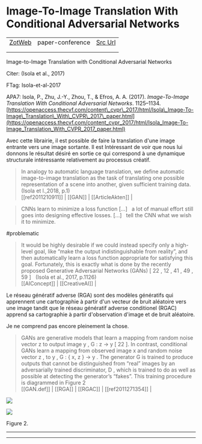
# Image-To-Image Translation With Conditional Adversarial Networks
|       |       |       |
|  ---  |  ---  |  ---  |
|   [ZotWeb](http://zotero.org/users/180474/items/58J68RE6)    | paper-conference      | [Src Url](https://openaccess.thecvf.com/content_cvpr_2017/html/Isola_Image-To-Image_Translation_With_CVPR_2017_paper.html)      |
|       |       |       |
|       |       |       |

Image-to-Image Translation with Conditional Adversarial Networks



Citer: (Isola et al., 2017)

FTag: Isola-et-al-2017

APA7: Isola, P., Zhu, J.-Y., Zhou, T., & Efros, A. A. (2017). _Image-To-Image Translation With Conditional Adversarial Networks_. 1125–1134. [https://openaccess.thecvf.com/content\_cvpr\_2017/html/Isola\_Image-To-Image\_Translation\_With\_CVPR\_2017\_paper.html](https://openaccess.thecvf.com/content_cvpr_2017/html/Isola_Image-To-Image_Translation_With_CVPR_2017_paper.html)



Avec cette librairie, il est possible de faire la translation d'une image entrante vers une image sortante. Il est Intéressant de voir que nous lui donnons le résultat désiré en sortie ce qui correspond à une dynamique structurale intéressante relativement au processus créatif.  

>In analogy to automatic language translation, we define automatic image-to-image translation as the task of translating one possible representation of a scene into another, given sufficient training data.(Isola et l.,2018, p.1)  
  [[ref2011210911]] | [[GAN]] | [[ArticleAkten]] | 



>CNNs learn to minimize a loss function [...]   a lot of manual effort still goes into designing effective losses. [...]   tell the CNN what we wish it to minimize.

#problematic



>It would be highly desirable if we could instead specify only a high-level goal, like “make the output indistinguishable from reality”, and then automatically learn a loss function appropriate for satisfying this goal. Fortunately, this is exactly what is done by the recently proposed Generative Adversarial Networks (GANs) [ 22 , 12 , 41 , 49 , 59 ]   (Isola et al., 2017, p.1126)  
  [[AIConcept]] | [[CreativeAI]] | 



Le réseau génératif adverse (RGA) sont des modèles génératifs qui apprennent une cartographie à partir d'un vecteur de bruit aléatoire vers une image tandit que le réseau génératif adverse conditionel (RGAC) apprend sa cartographie à partir d'observation d'image et de bruit aléatoire.

Je ne comprend pas encore pleinement la chose.

>GANs are generative models that learn a mapping from random noise vector z to output image y , G : z → y [ 22 ]. In contrast, conditional GANs learn a mapping from observed image x and random noise vector z , to y , G : { x, z } → y . The generator G is trained to produce outputs that cannot be distinguished from “real” images by an adversarially trained discriminator, D , which is trained to do as well as possible at detecting the generator’s “fakes”. This training procedure is diagrammed in Figure 2  
  [[GAN.def]] | [[RGA]] | [[RGAC]] | [[ref2011271354]] | 





![](1QHZ2Wa75d6YxCWE2NY4.png)





![](121pTYHaQxrwsDD4CZSH.png)




Figure 2.  





----

----

